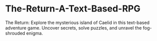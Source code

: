 # The-Return-A-Text-Based-RPG
The Return: Explore the mysterious island of Caelid in this text-based adventure game. Uncover secrets, solve puzzles, and unravel the fog-shrouded enigma.
